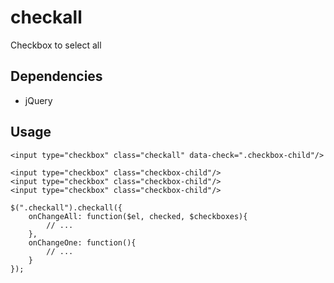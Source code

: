 # checkall
Checkbox to select all

## Dependencies
* jQuery

## Usage
	<input type="checkbox" class="checkall" data-check=".checkbox-child"/>

	<input type="checkbox" class="checkbox-child"/>
	<input type="checkbox" class="checkbox-child"/>
	<input type="checkbox" class="checkbox-child"/>

	$(".checkall").checkall({
		onChangeAll: function($el, checked, $checkboxes){
			// ...
		},
        onChangeOne: function(){
			// ...
		}
	});